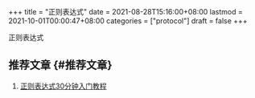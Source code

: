 +++
title = "正则表达式"
date = 2021-08-28T15:16:00+08:00
lastmod = 2021-10-01T00:00:47+08:00
categories = ["protocol"]
draft = false
+++

正则表达式

<!--more-->


## 推荐文章 {#推荐文章}

1.  [正则表达式30分钟入门教程](http://help.locoy.com/Document/Learn%5FRegex%5FFor%5F30%5FMinutes.htm)